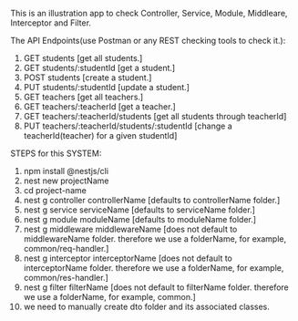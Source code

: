 This is an illustration app to check Controller, Service, Module, Middleare, Interceptor and Filter.

The API Endpoints(use Postman or any REST checking tools to check it.):
1. GET students [get all students.]
2. GET students/:studentId [get a student.]
3. POST students [create a student.]
4. PUT students/:studentId [update a student.]
5. GET teachers [get all teachers.]
6. GET teachers/:teacherId [get a teacher.]
7. GET teachers/:teacherId/students [get all students through teacherId]
8. PUT teachers/:teacherId/students/:studentId [change a teacherId(teacher) for a given studentId]

STEPS for this SYSTEM:
1. npm install @nestjs/cli
2. nest new projectName
3. cd project-name
4. nest g controller controllerName [defaults to controllerName folder.]
5. nest g service serviceName [defaults to serviceName folder.]
6. nest g module moduleName [defaults to moduleName folder.]
7. nest g middleware middlewareName [does not default to middlewareName folder. therefore we use a folderName, for example, common/req-handler.]
8. nest g interceptor interceptorName [does not default to interceptorName folder. therefore we use a folderName, for example, common/res-handler.]
9. nest g filter filterName [does not default  to filterName folder. therefore we use a folderName, for example, common.]
10. we need to manually create dto folder and its associated classes.

